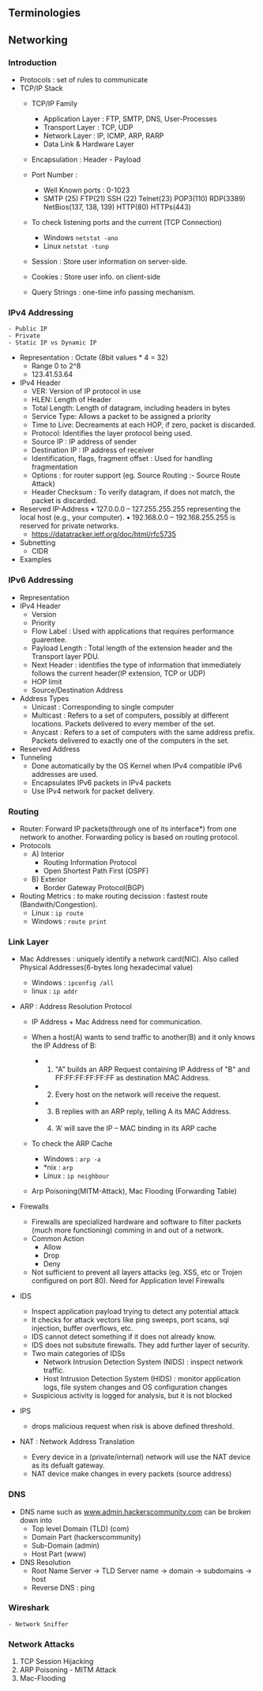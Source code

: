 
## Terminologies
## Networking
### Introduction
- Protocols : set of rules to communicate
- TCP/IP Stack
    - TCP/IP Family
        - Application Layer : FTP, SMTP, DNS, User-Processes
        - Transport Layer : TCP, UDP
        - Network Layer : IP, ICMP, ARP, RARP
        - Data Link & Hardware Layer
    - Encapsulation : Header - Payload
    - Port Number : 
        - Well Known ports : 0-1023
        - SMTP (25) FTP(21) SSH (22) Telnet(23) POP3(110) RDP(3389) NetBios(137, 138, 139) HTTP(80) HTTPs(443)
        
    - To check listening ports and the current (TCP Connection)
        - Windows ``` netstat -ano ```
        - Linux ``` netstat -tunp ```
    - Session : Store user information on server-side.
    - Cookies : Store user info. on client-side
    - Query Strings : one-time info passing mechanism.
    
### IPv4 Addressing
    - Public IP
    - Private
    - Static IP vs Dynamic IP
- Representation : Octate (8bit values * 4 = 32)
    - Range 0 to 2^8
    - 123.41.53.64
- IPv4 Header
    - VER: Version of IP protocol in use
    - HLEN: Length of Header
    - Total Length: Length of datagram, including headers in bytes
    - Service Type: Allows a packet to be assigned a priority
    - Time to Live: Decreaments at each HOP, if zero, packet is discarded.
    - Protocol: Identifies the layer protocol being used.
    - Source IP : IP address of sender
    - Destination IP : IP address of receiver
    - Identification, flags, fragment offset : Used for handling fragmentation
    - Options : for router support (eg. Source Routing :- Source Route Attack)
    - Header Checksum : To verify datagram, if does not match, the packet is discarded.
- Reserved IP-Address
    • 127.0.0.0 – 127.255.255.255 representing the local
    host (e.g., your computer).
    • 192.168.0.0 – 192.168.255.255 is reserved for
    private networks.
    - https://datatracker.ietf.org/doc/html/rfc5735
- Subnetting
    - CIDR
- Examples
### IPv6 Addressing
- Representation
- IPv4 Header
    - Version
    - Priority
    - Flow Label : Used with applications that requires performance guarentee.
    - Payload Length : Total length of the extension header and the Transport layer PDU.
    - Next Header : identifies the type of information that immediately follows the current header(IP extension, TCP or UDP)
    - HOP limit 
    - Source/Destination Address
- Address Types
    - Unicast : Corresponding to single computer
    - Multicast : Refers to a set of computers, possibly at different locations. Packets delivered to every member of the set.
    - Anycast : Refers to a set of computers with the same address prefix. Packets delivered to exactly one of the computers in the set.
- Reserved Address
- Tunneling
    - Done automatically by the OS Kernel when IPv4 compatible IPv6 addresses are used.
    - Encapsulates IPv6 packets in IPv4 packets
    - Use IPv4 network for packet delivery.
### Routing
- Router: Forward IP packets(through one of its interface*) from one network to another. Forwarding policy is based on routing protocol.
- Protocols
    - A) Interior
        - Routing Information Protocol
        - Open Shortest Path First (OSPF)
    - B) Exterior
        - Border Gateway Protocol(BGP)
- Routing Metrics : to make routing decission : fastest route (Bandwith/Congestion).
    - Linux : ``` ip route ```
    - Windows : ``` route print ```

### Link Layer
- Mac Addresses : uniquely identify a network card(NIC). Also called Physical Addresses(6-bytes long hexadecimal value)
    - Windows : ``` ipconfig /all ```
    - linux : ``` ip addr ``` 

- ARP : Address Resolution Protocol
    - IP Address + Mac Address need for communication.
    - When a host(A) wants to send traffic to another(B) and it only knows the IP Address of B:
        - 1. "A" builds an ARP Request containing IP Address of "B" and FF:FF:FF:FF:FF:FF as destination MAC Address.
        - 2. Every host on the network will receive the request.
        - 3. B replies with an ARP reply, telling A its MAC Address.
        - 4. ‘A’ will save the IP – MAC binding in its ARP cache
    - To check the ARP Cache
        - Windows : ``` arp -a ```
        - *nix : ``` arp ```
        - Linux : ``` ip neighbour ```
    
    - Arp Poisoning(MITM-Attack), Mac Flooding (Forwarding Table)

- Firewalls
    - Firewalls are specialized hardware and software to filter packets (much more functioning) comming in and out of a network.
    - Common Action 
        - Allow
        - Drop 
        - Deny
    - Not sufficient to prevent all layers attacks (eg. XSS, etc or Trojen configured on port 80). Need for  Application level Firewalls

- IDS 
    - Inspect application payload trying to detect any potential attack
    - It checks for attack vectors like ping sweeps, port scans, sql injection, buffer overflows, etc.
    - IDS cannot detect something if it does not already know.
    - IDS does not subsitute firewalls. They add further layer of security.
    - Two main categories of IDSs
        - Network Intrusion Detection System (NIDS) : inspect network traffic.
        - Host Intrusion Detection System (HIDS) : monitor application logs, file system changes and OS configuration changes
    - Suspicious activity is logged for analysis, but it is not blocked

- IPS
    - drops malicious request when risk is above defined threshold.

- NAT : Network Address Translation
    - Every device in a (private/internal) network will use the NAT device as its defualt gateway.
    - NAT device make changes in every packets (source address)

### DNS
- DNS name such as www.admin.hackerscommunity.com can be broken down into
    - Top level Domain (TLD) (com)
    - Domain Part (hackerscommunity)
    - Sub-Domain (admin)
    - Host Part (www)
- DNS Resolution
    - Root Name Server -> TLD Server name -> domain -> subdomains -> host
    - Reverse DNS : ping

### Wireshark
    - Network Sniffer
   
### Network Attacks
1. TCP Session Hijacking
2. ARP Poisoning - MITM Attack
3. Mac-Flooding
